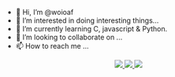 - 👋 Hi, I’m @woioaf
- 👀 I’m interested in doing interesting things...
- 🌱 I’m currently learning C, javascript & Python.
- 💞️ I’m looking to collaborate on ...
- 📫 How to reach me ...

<p align='center'>
<a href="#"><img src="https://badges.pufler.dev/visits/woioaf/woioaf"> </a>
<a href="#"><img src="https://badges.pufler.dev/years/woioaf"> </a>
<a href="#"><img src="https://badges.pufler.dev/commits/monthly/woioaf"> </a>
</p>
<!---
woioaf/woioaf is a ✨ special ✨ repository because its `README.md` (this file) appears on your GitHub profile.
You can click the Preview link to take a look at your changes.
--->
